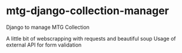 # mtg-django-collection-manager
Django to manage MTG Collection

A little bit of webscrapping with requests and beautiful soup
Usage of external API for form validation
